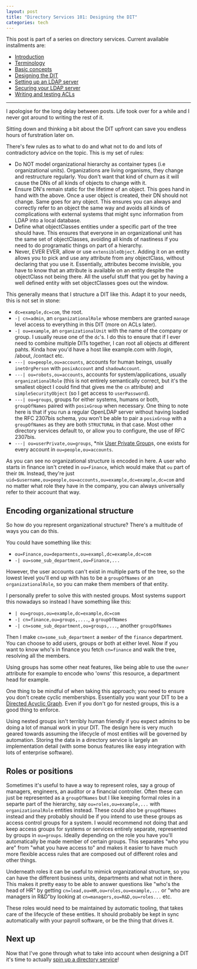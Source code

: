 ```yaml
---
layout: post
title: "Directory Services 101: Designing the DIT"
categories: tech
---
```


This post is part of a series on directory services. Current available
installments are:

* [Introduction](/2017/07/02/ldap-101.html)
* [Terminology](/2017/07/02/ldap-terminology.html)
* [Basic concepts](/2017/08/26/ldap-basics.html)
* [Designing the DIT](/2018/10/26/ldap-designing-dit)
* [Setting up an LDAP server](/2018/10/27/ldap-server-setup)
* [Securing your LDAP server](/2018/10/27/ldap-secure)
* [Writing and testing ACLs](/2018/10/27/ldap-writing-testing-acls)

---

I apologise for the long delay between posts. Life took over for a while
and I never got around to writing the rest of it.

Sitting down and thinking a bit about the DIT upfront can save you endless
hours of furstration later on.

There's few rules as to what to do and what not to do and lots of contradictory
advice on the topic. This is my set of rules:

* Do NOT model organizational hierarchy as container types
  (i.e organizational units). Organizations are living organisms, they change
  and restructure regularly. You don't want that kind of churn as it will
  cause the DNs of all kinds of objects to change with it.
* Ensure DN's remain static for the lifetime of an object. This goes hand in
  hand with the above. Once a user object is created, their DN should not
  change. Same goes for any object. This ensures you can always and correctly
  refer to an object the same way and avoids all kinds of complications with
  external systems that might sync information from LDAP into a local
  database.
* Define what objectClasses entities under a specific part of the tree should
  have. This ensures that everyone in an organizational unit has the same set
  of objectClasses, avoiding all kinds of nastiness if you need to do programatic
  things on part of a hierarchy.
* Never, EVER EVER, allow or use `extensibleObject`. Adding it on an entity
  allows you to pick and use any attribute from any objectClass, without
  declaring that you use it. Essentially, attributes become invisible, you have
  to know that an attribute is available on an entity despite the objectClass not
  being there. All the useful stuff that you get by having a well defined
  entity with set objectClasses goes out the window.

This generally means that I structure a DIT like this. Adapt it to your needs,
this is not set in stone:

* `dc=example,dc=com`, the root.
* `-| cn=admin`, an `organizationalRole` whose members are granted `manage` level
  access to everything in this DIT (more on ACLs later).
* `-| ou=example`, an `organizationalUnit` with the name of the company or group.
  I usually reuse one of the `dc`'s. I do this to ensure that if I ever need to
  combine multiple DITs together, I can root all objects at different pahts. Kinda
  how you'd have a host like example.com with /login, /about, /contact etc.
* `---| ou=people,ou=accounts`, accounts for human beings, usually `inetOrgPerson`
  with `posixAccount` and `shadowAccount`.
* `---| ou=robots,ou=accounts`, accounts for system/applications, usually
  `organizationalRole` (this is not entirely semantically correct, but it's the
  smallest object I could find that gives me the `cn` attribute) and
  `simpleSecurityObject` (so I get access to `userPassword`).
* `---| ou=groups`, groups for either systems, humans or both, `groupOfNames`
  paired with `posixGroup` when necessary. One thing to note here is that if you
  run a regular OpenLDAP server without having loaded the RFC 2307bis schema, you
  won't be able to pair a `posixGroup` with a `groupOfNames` as they are both
  `STRUCTURAL` in that case. Most other directory services default to, or allow
  you to configure, the use of RFC 2307bis.
* `---| ou=userPrivate,ou=groups`, *nix [User Private Group][upg]s, one exists
  for every account in `ou=people,ou=accounts`.

As you can see no organizational structure is encoded in here. A user who starts
in finance isn't creted in `ou=Finance`, which would make that `ou` part of their
`DN`. Instead, they're just `uid=$username,ou=people,ou=accounts,ou=example,dc=example,dc=com`
and no matter what role they have in the company, you can always universally refer
to their account that way.

## Encoding organizational structure

So how do you represent organizational structure? There's a multitude of ways you
can do this.

You could have something like this:
* `ou=Finance,ou=deparments,ou=exampl,dc=example,dc=com`
* `-| ou=some_sub_department,ou=Finance,...`

However, the user accounts can't exist in multiple parts of the tree, so the lowest
level you'll end up with has to be a `groupOfNames` or an `organizationalRole`, so
you can make them members of that entity.

I personally prefer to solve this with nested groups. Most systems support this
nowadays so instead I have something like this:

* `| ou=groups,ou=example,dc=example,dc=com`
* `-| cn=finance,ou=groups,....`, a `groupOfNames`
* `-| cn=some_sub_department,ou=groups,...`, another `groupOfNames`

Then I make `cn=some_sub_department` a `member` of the `finance` department. You
can choose to add users, groups or both at either level. Now if you want to know
who's in finance you fetch `cn=finance` and walk the tree, resolving all the
members.

Using groups has some other neat features, like being able to use the `owner`
attribute for example to encode who 'owns' this resource, a department head for
example.

One thing to be mindful of when taking this approach; you need to ensure you
don't create cyclic memberships. Essentially you want your DIT to be a [Directed
Acyclic Graph][dag]. Even if you don't go for nested groups, this is a good
thing to enforce.

Using nested groups isn't terribly human friendly if you expect admins to be
doing a lot of manual work in your DIT. The design here is very much geared
towards assuming the lifecycle of most entities will be governed by automation.
Storing the data in a directory service is largely an implementation detail
(with some bonus features like easy integration with lots of enterprise software).

## Roles or positions

Sometimes it's useful to have a way to represent roles, say a group of managers,
engineers, an auditor or a financial controller. Often these can just be
represented as a `groupOfNames` but I like keeping formal roles in a separte
part of the hierarchy, say `ou=roles,ou=example,...` with `organizationalRole`
entities instead. These could also be `groupOfNames` instead and they probably
should be if you intend to use these groups as access control groups for a
system. I would recommend not doing that and keep access groups for systems or
services entirely separate, represented by groups in `ou=groups`. Ideally
depending on the role you have you'll automatically be made member of certain
groups. This separates "who you are" from "what you have access to" and makes
it easier to have much more flexible access rules that are composed out of
different roles and other things.

Underneath roles it can be useful to mimick organizational structure, so you can
have the different business units, departments and what not in there. This makes
it pretty easy to be able to answer questions like "who's the head of HR" by
getting `cn=lead,ou=HR,ou=roles,ou=example,...` or "who are
managers in R&D"by looking at `cn=managers,ou=R&D,ou=roles...` etc.

These roles would need to be maintained by automatic tooling, that takes care
of the lifecycle of these entities. It should probably be kept in sync automatically
with your payroll software, or be the thing that drives it.

## Next up

Now that I've gone through what to take into account when designing a DIT it's
time to actually [spin up a directory service](/2018/10/27/ldap-server-setup)!

[upg]: https://security.ias.edu/how-and-why-user-private-groups-unix
[dag]: https://en.wikipedia.org/wiki/Directed_acyclic_graph
